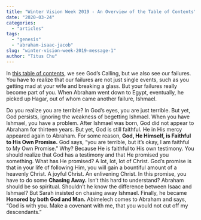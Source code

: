 ```yaml
---
title: "Winter Vision Week 2019 - An Overview of the Table of Contents"
date: "2020-03-24"
categories: 
  - "articles"
tags: 
  - "genesis"
  - "abraham-isaac-jacob"
slug: "winter-vision-week-2019-message-1"
author: "Titus Chu"
---
```


In [this table of contents](/wp-content/uploads/2019.12.30-Winter-Vision-Week-Booklet.pdf), we see God’s Calling, but we also see our failures. You have to realize that our failures are not just single events, such as you getting mad at your wife and breaking a glass. But your failures really become part of you. When Abraham went down to Egypt, eventually, he picked up Hagar, out of whom came another failure, Ishmael.

Do you realize you are terrible? In God’s eyes, you are just terrible. But yet, God persists, ignoring the weakness of begetting Ishmael. When you have Ishmael, you have a problem. After Ishmael was born, God did not appear to Abraham for thirteen years. But yet, God is still faithful. He in His mercy appeared again to Abraham. For some reason, **God, He Himself, is Faithful to His Own Promise.** God says, “you are terrible, but it’s okay, I am faithful to My Own Promise.” Why? Because He is faithful to His own testimony. You should realize that God has a testimony and that He promised you something. What has He promised? A lot, lot, lot of Christ. God’s promise is that in your life of following Him, you will gain a bountiful amount of a heavenly Christ. A joyful Christ. An enlivening Christ. In this promise, you have to do some **Chasing Away.** Isn’t this hard to understand? Abraham should be so spiritual. Shouldn’t he know the difference between Isaac and Ishmael? But Sarah insisted on chasing away Ishmael. Finally, he became **Honored by both God and Man.** Abimelech comes to Abraham and says, “God is with you. Make a covenant with me, that you would not cut off my descendants.”
